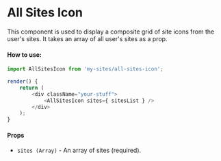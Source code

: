 All Sites Icon
==============

This component is used to display a composite grid of site icons from the user's sites. It takes an array of all user's sites as a prop.

#### How to use:

```js
import AllSitesIcon from 'my-sites/all-sites-icon';

render() {
	return (
		<div className="your-stuff">
			<AllSitesIcon sites={ sitesList } />
		</div>
	);
}
```

#### Props

* `sites (Array)` - An array of sites (required).
